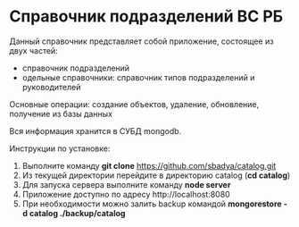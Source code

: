 # Справочник подразделений ВС РБ
Данный справочник представляет собой приложение, состоящее из двух частей:
- справочник подразделений
- одельные справочники: справочник типов подразделений и руководителей

Основные операции: создание объектов, удаление, обновление, получение из базы данных

Вся информация хранится в СУБД mongodb.

Инструкции по установке:

1. Выполните команду __git clone__ https://github.com/sbadya/catalog.git
2. Из текущей директории перейдите в директорию catalog (__cd catalog__)
3. Для запуска сервера выполните команду __node server__
4. Приложение доступно по адресу http://localhost:8080
5. При необходимости можно залить backup командой __mongorestore -d catalog ./backup/catalog__
